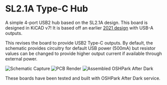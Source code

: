 # SL2.1A Type-C Hub
A simple 4-port USB2 hub based on the SL2.1A design.
This board is designed in KiCAD v7! It is based off an earlier [2021 design](https://github.com/Hugoyhu/Hack-Club-Zephyr-USB-Hub) with USB-A outputs. 

This revises the board to provide USB2 Type-C outputs. By default, the schematic provides circuitry for default USB power (500mA) but resistor values can be changed to provide higher output current if available through external power. 

![Schematic Capture](https://cloud-2xkj45owt-hack-club-bot.vercel.app/0image.png)
![PCB Render](https://cloud-c7is38gls-hack-club-bot.vercel.app/0screenshot_2023-11-02_at_2.20.38_pm.png)
![Assembled OSHPark After Dark](https://cloud-e45xlmam7-hack-club-bot.vercel.app/15m8a0346_dxo.jpg)

These boards have been tested and built with OSHPark After Dark service. 
